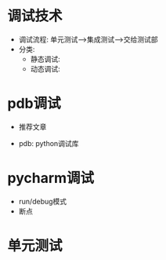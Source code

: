 # 调试技术
- 调试流程: 单元测试-->集成测试-->交给测试部
- 分类:
    - 静态调试:
    - 动态调试:
# pdb调试
- 推荐文章

- pdb: python调试库
# pycharm调试
- run/debug模式
- 断点
# 单元测试